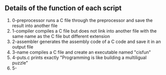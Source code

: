 ## Details of the function of each script
1) 0-preprocessor runs a C file through the preprocessor and save the result into another file
2) 1-compiler compiles a C file but does not link into another file with the same name as the C file but different extension
3) 2-assembler generates the assembly code of a C code and save it in an output file
4) 3-name compiles a C file and create an executable named "cisfun"
5) 4-puts.c prints exactly "Programming is like building a multiligual puzzle"
6) 5-
